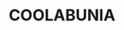---
lastmod: '2025-04-06T06:05:21+00:00'
latitude: -26.576904
layout: suburb
longitude: 151.522575
postcode: '4610'
state: QLD
title: COOLABUNIA
url: /qld/coolabunia/
---